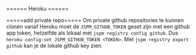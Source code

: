 ====== Heroku ======

=====add private repo=====
Om private github repositories te kunnen clonen vanaf Heroku moet de `JSPM_GITHUB_TOKEN` geset zijn met een github app token, hetzelfde als lokaal met `jspm registry config github`.  Dus `heroku config:set JSPM_GITHUB_TOKEN <TOKEN>`. Met `jspm registry export github` kan je de lokale github key zien.

